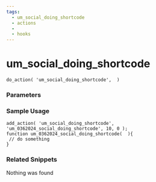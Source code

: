 ```yaml
---
tags: 
  - um_social_doing_shortcode
  - actions
  - 
  - hooks
---
```

# um\_social\_doing\_shortcode

``` php:no-line-numbers
do_action( 'um_social_doing_shortcode',  )
```
<div class='hook-sep'></div>

### Parameters

<div class='hook-sep'></div>



### Sample Usage

``` php:no-line-numbers
add_action( 'um_social_doing_shortcode', 'um_0362024_social_doing_shortcode', 10, 0 );
function um_0362024_social_doing_shortcode(  ){
 // do something
}
```
<div class='hook-sep'></div>



### Related Snippets

Nothing was found

